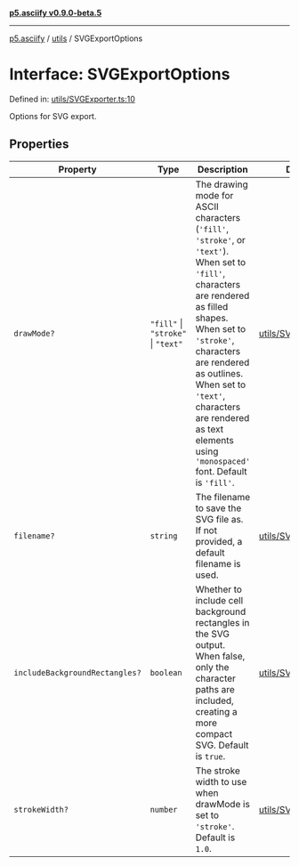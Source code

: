 [**p5.asciify v0.9.0-beta.5**](../../../../README.md)

***

[p5.asciify](../../../../README.md) / [utils](../README.md) / SVGExportOptions

# Interface: SVGExportOptions

Defined in: [utils/SVGExporter.ts:10](https://github.com/humanbydefinition/p5.asciify/blob/72321c3efb20e586522e95711ebe51cc0ce11317/src/lib/utils/SVGExporter.ts#L10)

Options for SVG export.

## Properties

| Property | Type | Description | Defined in |
| ------ | ------ | ------ | ------ |
| <a id="drawmode"></a> `drawMode?` | `"fill"` \| `"stroke"` \| `"text"` | The drawing mode for ASCII characters (`'fill'`, `'stroke'`, or `'text'`). When set to `'fill'`, characters are rendered as filled shapes. When set to `'stroke'`, characters are rendered as outlines. When set to `'text'`, characters are rendered as text elements using `'monospaced'` font. Default is `'fill'`. | [utils/SVGExporter.ts:30](https://github.com/humanbydefinition/p5.asciify/blob/72321c3efb20e586522e95711ebe51cc0ce11317/src/lib/utils/SVGExporter.ts#L30) |
| <a id="filename"></a> `filename?` | `string` | The filename to save the SVG file as. If not provided, a default filename is used. | [utils/SVGExporter.ts:14](https://github.com/humanbydefinition/p5.asciify/blob/72321c3efb20e586522e95711ebe51cc0ce11317/src/lib/utils/SVGExporter.ts#L14) |
| <a id="includebackgroundrectangles"></a> `includeBackgroundRectangles?` | `boolean` | Whether to include cell background rectangles in the SVG output. When false, only the character paths are included, creating a more compact SVG. Default is `true`. | [utils/SVGExporter.ts:21](https://github.com/humanbydefinition/p5.asciify/blob/72321c3efb20e586522e95711ebe51cc0ce11317/src/lib/utils/SVGExporter.ts#L21) |
| <a id="strokewidth"></a> `strokeWidth?` | `number` | The stroke width to use when drawMode is set to `'stroke'`. Default is `1.0`. | [utils/SVGExporter.ts:36](https://github.com/humanbydefinition/p5.asciify/blob/72321c3efb20e586522e95711ebe51cc0ce11317/src/lib/utils/SVGExporter.ts#L36) |
